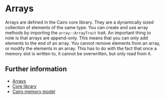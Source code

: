 # Arrays

Arrays are defined in the Cairo core library. They are a dynamically sized collection of elements of the same type. You can create and use array methods by importing the `array::ArrayTrait` trait.
An important thing to note is that arrays are append-only. This means that you can only add elements to the end of an array.
You cannot remove elements from an array, or modify the elements in an array.
This has to do with the fact that once a memory slot is written to, it cannot be overwritten, but only read from it.

## Further information

- [Arrays](https://medium.com/nethermind-eth/a-first-look-at-cairo-1-0-a-safer-stronger-simpler-provable-programming-language-892ce4c07b38#570c)
- [Core library](https://github.com/starkware-libs/cairo/blob/main/corelib/src/array.cairo)
- [Cairo memory model](https://medium.com/nethermind-eth/cairo-fundamentals-stacked-up-against-evm-and-solidity-1d8d4e12b2c3#2c01)
